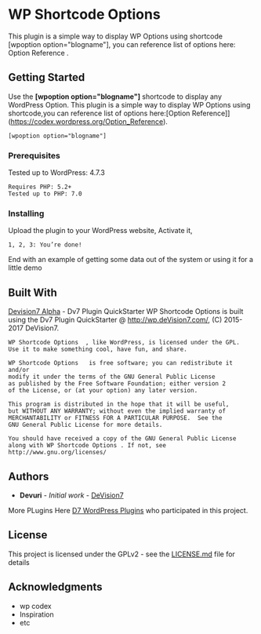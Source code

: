 # WP Shortcode Options

This plugin is a simple way to display WP Options using shortcode [wpoption option="blogname"], you can reference list of options here: Option Reference .

## Getting Started

Use the **[wpoption option="blogname"]** shortcode to display any WordPress Option.
This plugin is a simple way to display WP Options using shortcode,you can reference list of options here:[Option Reference]](https://codex.wordpress.org/Option_Reference).

```
[wpoption option="blogname"]
```

### Prerequisites

Tested up to WordPress: 4.7.3

```
Requires PHP: 5.2+
Tested up to PHP: 7.0
```

### Installing

Upload the plugin to your WordPress website, Activate it,

```
1, 2, 3: You’re done!
```

End with an example of getting some data out of the system or using it for a little demo



## Built With

 [Devision7 Alpha](http://alpha.devision7.com/) - Dv7 Plugin QuickStarter
	WP Shortcode Options  is built using the Dv7 Plugin QuickStarter @ http://wp.deVision7.com/, (C) 2015- 2017 DeVision7.

	WP Shortcode Options  , like WordPress, is licensed under the GPL.
	Use it to make something cool, have fun, and share.

	WP Shortcode Options   is free software; you can redistribute it and/or
	modify it under the terms of the GNU General Public License
	as published by the Free Software Foundation; either version 2
	of the License, or (at your option) any later version.

	This program is distributed in the hope that it will be useful,
	but WITHOUT ANY WARRANTY; without even the implied warranty of
	MERCHANTABILITY or FITNESS FOR A PARTICULAR PURPOSE.  See the
	GNU General Public License for more details.

	You should have received a copy of the GNU General Public License
	along with WP Shortcode Options . If not, see http://www.gnu.org/licenses/


## Authors

* **Devuri** - *Initial work* - [DeVision7](http://devision7.com/)

More PLugins Here [D7 WordPress Plugins](http://alpha.devision7.com/wordpress-plugins/) who participated in this project.

## License

This project is licensed under the GPLv2 - see the [LICENSE.md](LICENSE.txt) file for details

## Acknowledgments

* wp codex
* Inspiration
* etc
